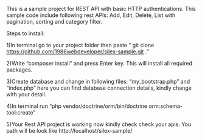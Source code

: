 ﻿This is a sample project for REST API with basic HTTP authentications. This sample code include following rest APIs: Add, Edit, Delete, List with pagination, sorting and category filter.

Steps to install:

1)In terminal go to your project folder then paste “ git clone  https://github.com/1986webdeveloper/silex-sample.git .”


2)Write “composer install” and press Enter key. This will install all required packages.


3)Create database and change in following files: “my_bootstrap.php” and “index.php” here you can find database connection details, kindly change with your detail.


4)In terminal run “php vendor/doctrine/orm/bin/doctrine orm:schema-tool:create”


5)Your Rest API project is working now kindly check check your apis. You path will be look like http://localhost/silex-sample/


